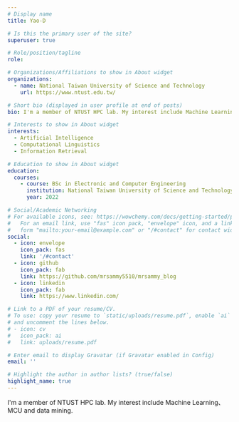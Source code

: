 ```yaml
---
# Display name
title: Yao-D

# Is this the primary user of the site?
superuser: true

# Role/position/tagline
role: 

# Organizations/Affiliations to show in About widget
organizations:
  - name: National Taiwan University of Science and Technology
    url: https://www.ntust.edu.tw/

# Short bio (displayed in user profile at end of posts)
bio: I'm a member of NTUST HPC lab. My interest include Machine Learning、MCU and data mining.

# Interests to show in About widget
interests:
  - Artificial Intelligence
  - Computational Linguistics
  - Information Retrieval

# Education to show in About widget
education:
  courses:
    - course: BSc in Electronic and Computer Engineering
      institution: National Taiwan University of Science and Technology
      year: 2022

# Social/Academic Networking
# For available icons, see: https://wowchemy.com/docs/getting-started/page-builder/#icons
#   For an email link, use "fas" icon pack, "envelope" icon, and a link in the
#   form "mailto:your-email@example.com" or "/#contact" for contact widget.
social:
  - icon: envelope
    icon_pack: fas
    link: '/#contact'
  - icon: github
    icon_pack: fab
    link: https://github.com/mrsammy5510/mrsammy_blog
  - icon: linkedin
    icon_pack: fab
    link: https://www.linkedin.com/

# Link to a PDF of your resume/CV.
# To use: copy your resume to `static/uploads/resume.pdf`, enable `ai` icons in `params.toml`,
# and uncomment the lines below.
# - icon: cv
#   icon_pack: ai
#   link: uploads/resume.pdf

# Enter email to display Gravatar (if Gravatar enabled in Config)
email: ''

# Highlight the author in author lists? (true/false)
highlight_name: true
---
```


I'm a member of NTUST HPC lab. My interest include Machine Learning、MCU and data mining.


